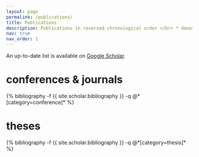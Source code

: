```yaml
---
layout: page
permalink: /publications/
title: Publications
description: Publications in reversed chronological order </br> * denotes equal contribution </br>
nav: true
nav_order: 1
---
```

<!-- _pages/publications.md -->
<div class="publications">

<p>An up-to-date list is available on <a href="https://scholar.google.com/citations?user=uekwkvYAAAAJ" target="_blank">Google Scholar</a>.</p>

<h1> conferences & journals </h1>
{% bibliography -f {{ site.scholar.bibliography }} -q @*[category=conference]* %}

<!-- <h1> workshops </h1>
{% bibliography -f {{ site.scholar.bibliography }} -q @*[category=workshop]* %} -->

<h1> theses </h1>
{% bibliography -f {{ site.scholar.bibliography }} -q @*[category=thesis]* %}

</div>
